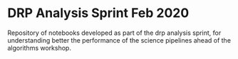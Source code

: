# DRP Analysis Sprint Feb 2020 

Repository of notebooks developed as part of the drp analysis sprint, for understanding better the performance of the science pipelines ahead of the algorithms workshop. 